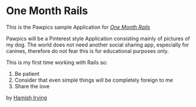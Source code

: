 # One Month Rails

This is the Pawpics sample Application for [*One Month Rails*](http://onemonthrails.com)

Pawpics will be a Pinterest style Application consisting mainly of pictures of my dog. The world does not need another social sharing app, especially for canines, therefore do not fear this is for educational purposes only.

This is my first time working with Rails so:
1. Be patient
2. Consider that even simple things will be completely foreign to me
3. Share the love

by [Hamish Irving](https://github.com/hamishirving/pawpics)
